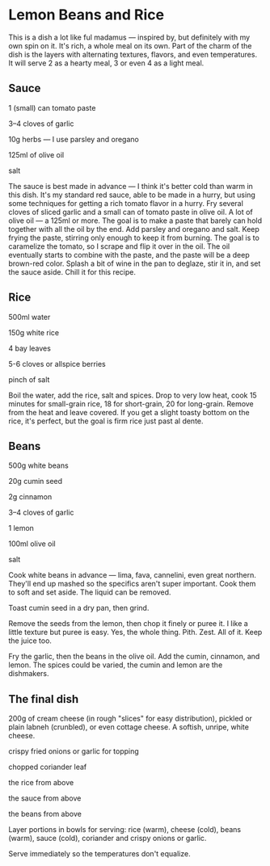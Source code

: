 

# Lemon Beans and Rice



This is a dish a lot like ful madamus — inspired by, but definitely with my own spin on it. It's rich, a whole meal on its own. Part of the charm of the dish is the layers with alternating textures, flavors, and even temperatures. It will serve 2 as a hearty meal, 3 or even 4 as a light meal.

## Sauce



1 (small) can tomato paste

3–4 cloves of garlic

10g herbs — I use parsley and oregano

125ml of olive oil

salt



The sauce is best made in advance — I think it's better cold than warm in this dish. It's my standard red sauce, able to be made in a hurry, but using some techniques for getting a rich tomato flavor in a hurry. Fry several cloves of sliced garlic and a small can of tomato paste in olive oil. A lot of olive oil — a 125ml or more. The goal is to make a paste that barely can hold together with all the oil by the end. Add parsley and oregano and salt. Keep frying the paste, stirring only enough to keep it from burning. The goal is to caramelize the tomato, so I scrape and flip it over in the oil. The oil eventually starts to combine with the paste, and the paste will be a deep brown-red color. Splash a bit of wine in the pan to deglaze, stir it in, and set the sauce aside. Chill it for this recipe.

## Rice

500ml water

150g white rice

4 bay leaves

5-6 cloves or allspice berries

pinch of salt



Boil the water, add the rice, salt and spices. Drop to very low heat, cook 15 minutes for small-grain rice, 18 for short-grain, 20 for long-grain. Remove from the heat and leave covered. If you get a slight toasty bottom on the rice, it's perfect, but the goal is firm rice just past al dente.

## Beans



500g white beans

20g cumin seed

2g cinnamon

3–4 cloves of garlic

1 lemon

100ml olive oil

salt



Cook white beans in advance — lima, fava, cannelini, even great northern. They'll end up mashed so the specifics aren't super important. Cook them to soft and set aside. The liquid can be removed.



Toast cumin seed in a dry pan, then grind.

Remove the seeds from the lemon, then chop it finely or puree it. I like a little texture but puree is easy. Yes, the whole thing. Pith. Zest. All of it. Keep the juice too.

Fry the garlic, then the beans in the olive oil. Add the cumin, cinnamon, and lemon. The spices could be varied, the cumin and lemon are the dishmakers.



## The final dish

200g of cream cheese (in rough "slices" for easy distribution), pickled or plain labneh (crunbled), or even cottage cheese. A softish, unripe, white cheese.

crispy fried onions or garlic for topping

chopped coriander leaf

the rice from above

the sauce from above

the beans from above



Layer portions in bowls for serving: rice (warm), cheese (cold), beans (warm), sauce (cold), coriander and crispy onions or garlic. 



Serve immediately so the temperatures don't equalize. 